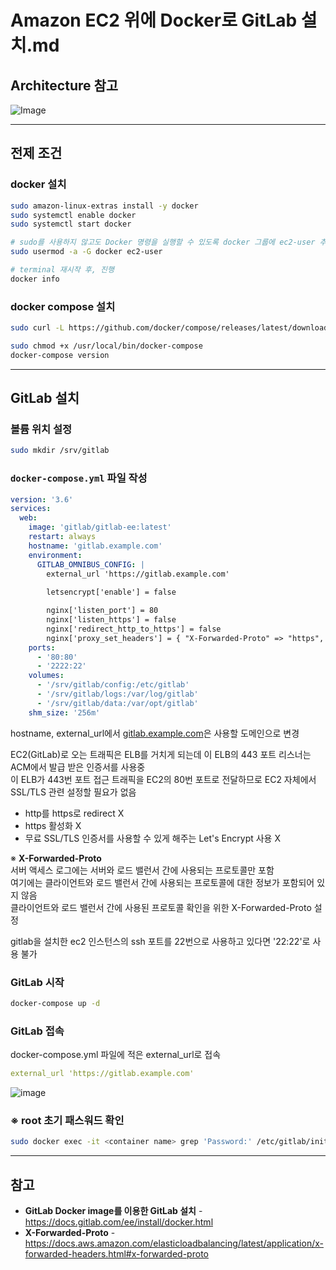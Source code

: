 # Amazon EC2 위에 Docker로 GitLab 설치.md

## Architecture 참고
![Image](https://user-images.githubusercontent.com/46125158/182595173-d38263c1-163e-4eac-944c-1dd34b7d0c5e.png)

<hr>

## 전제 조건
### docker 설치
```bash
sudo amazon-linux-extras install -y docker
sudo systemctl enable docker
sudo systemctl start docker

# sudo를 사용하지 않고도 Docker 명령을 실행할 수 있도록 docker 그룹에 ec2-user 추가
sudo usermod -a -G docker ec2-user

# terminal 재시작 후, 진행
docker info
```

### docker compose 설치
```bash
sudo curl -L https://github.com/docker/compose/releases/latest/download/docker-compose-$(uname -s)-$(uname -m) -o /usr/local/bin/docker-compose

sudo chmod +x /usr/local/bin/docker-compose
docker-compose version
```

<hr>

## GitLab 설치
### 볼륨 위치 설정
```bash
sudo mkdir /srv/gitlab
```

### `docker-compose.yml` 파일 작성
```yaml
version: '3.6'
services:
  web:
    image: 'gitlab/gitlab-ee:latest'
    restart: always
    hostname: 'gitlab.example.com'
    environment:
      GITLAB_OMNIBUS_CONFIG: |
        external_url 'https://gitlab.example.com'
        
        letsencrypt['enable'] = false

        nginx['listen_port'] = 80
        nginx['listen_https'] = false
        nginx['redirect_http_to_https'] = false
        nginx['proxy_set_headers'] = { "X-Forwarded-Proto" => "https", "X-Forwarded-Ssl" => "on" }
    ports:
      - '80:80'
      - '2222:22'
    volumes:
      - '/srv/gitlab/config:/etc/gitlab'
      - '/srv/gitlab/logs:/var/log/gitlab'
      - '/srv/gitlab/data:/var/opt/gitlab'
    shm_size: '256m'
```

hostname, external_url에서 [gitlab.example.com](http://gitlab.example.com)은 사용할 도메인으로 변경  

EC2(GitLab)로 오는 트래픽은 ELB를 거치게 되는데 이 ELB의 443 포트 리스너는 ACM에서 발급 받은 인증서를 사용중  
이 ELB가 443번 포트 접근 트래픽을 EC2의 80번 포트로 전달하므로 EC2 자체에서 SSL/TLS 관련 설정할 필요가 없음  
- http를 https로 redirect X
- https 활성화 X
- 무료 SSL/TLS 인증서를 사용할 수 있게 해주는 Let's Encrypt 사용 X

※ **X-Forwarded-Proto**  
서버 액세스 로그에는 서버와 로드 밸런서 간에 사용되는 프로토콜만 포함  
여기에는 클라이언트와 로드 밸런서 간에 사용되는 프로토콜에 대한 정보가 포함되어 있지 않음  
클라이언트와 로드 밸런서 간에 사용된 프로토콜 확인을 위한 X-Forwarded-Proto 설정

gitlab을 설치한 ec2 인스턴스의 ssh 포트를 22번으로 사용하고 있다면 '22:22'로 사용 불가

### GitLab 시작
```bash
docker-compose up -d
```

### GitLab 접속
docker-compose.yml 파일에 적은 external_url로 접속
```yaml
external_url 'https://gitlab.example.com'
```
![image](https://user-images.githubusercontent.com/46125158/182332529-701c321f-4669-4206-89e8-ede054317f03.png)

### ※ root 초기 패스워드 확인
```bash
sudo docker exec -it <container name> grep 'Password:' /etc/gitlab/initial_root_password
```

<hr>

## 참고
- **GitLab Docker image를 이용한 GitLab 설치** - https://docs.gitlab.com/ee/install/docker.html
- **X-Forwarded-Proto** - https://docs.aws.amazon.com/elasticloadbalancing/latest/application/x-forwarded-headers.html#x-forwarded-proto
